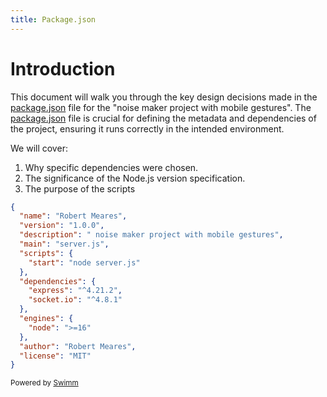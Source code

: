 ```yaml
---
title: Package.json
---
```

# Introduction

This document will walk you through the key design decisions made in the <SwmPath>[package.json](/package.json)</SwmPath> file for the "noise maker project with mobile gestures". The <SwmPath>[package.json](/package.json)</SwmPath> file is crucial for defining the metadata and dependencies of the project, ensuring it runs correctly in the intended environment.

We will cover:

1. Why specific dependencies were chosen.
2. The significance of the Node.js version specification.
3. The purpose of the scripts

```json
{
  "name": "Robert Meares",
  "version": "1.0.0",
  "description": " noise maker project with mobile gestures",
  "main": "server.js",
  "scripts": {
    "start": "node server.js"
  },
  "dependencies": {
    "express": "^4.21.2",
    "socket.io": "^4.8.1"
  },
  "engines": {
    "node": ">=16"
  },
  "author": "Robert Meares",
  "license": "MIT"
}

```

<SwmMeta version="3.0.0" repo-id="Z2l0aHViJTNBJTNBR2xpdGNoU2hha2UlM0ElM0FGVEZTQQ==" repo-name="GlitchShake"><sup>Powered by [Swimm](https://app.swimm.io/)</sup></SwmMeta>
